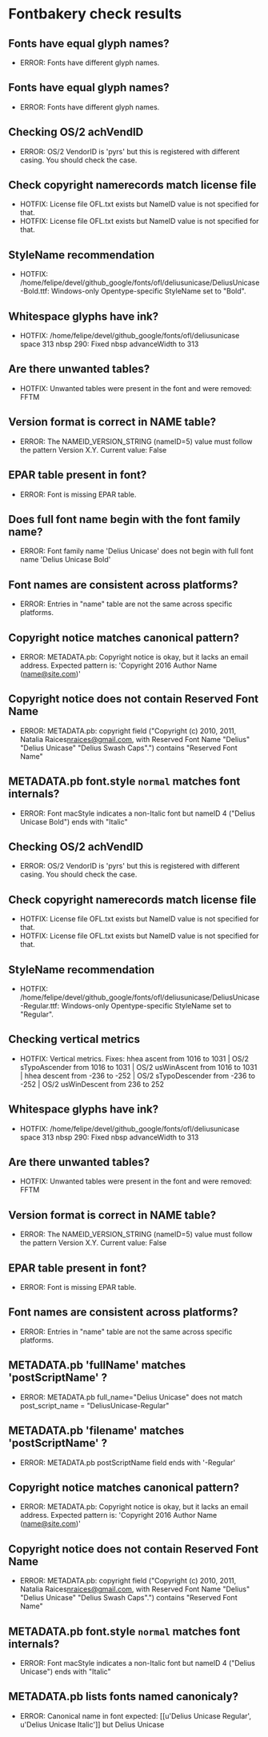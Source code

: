 # Fontbakery check results
## Fonts have equal glyph names?
* ERROR: Fonts have different glyph names.

## Fonts have equal glyph names?
* ERROR: Fonts have different glyph names.

## Checking OS/2 achVendID
* ERROR: OS/2 VendorID is 'pyrs' but this is registered with different casing. You should check the case.

## Check copyright namerecords match license file
* HOTFIX: License file OFL.txt exists but NameID value is not specified for that.
* HOTFIX: License file OFL.txt exists but NameID value is not specified for that.

## StyleName recommendation
* HOTFIX: /home/felipe/devel/github_google/fonts/ofl/deliusunicase/DeliusUnicase-Bold.ttf: Windows-only Opentype-specific StyleName set to "Bold".

## Whitespace glyphs have ink?
* HOTFIX: /home/felipe/devel/github_google/fonts/ofl/deliusunicase space 313 nbsp 290: Fixed nbsp advanceWidth to 313

## Are there unwanted tables?
* HOTFIX: Unwanted tables were present in the font and were removed: FFTM

## Version format is correct in NAME table?
* ERROR: The NAMEID_VERSION_STRING (nameID=5) value must follow the pattern Version X.Y. Current value: False

## EPAR table present in font?
* ERROR: Font is missing EPAR table.

## Does full font name begin with the font family name?
* ERROR: Font family name 'Delius Unicase' does not begin with full font name 'Delius Unicase Bold'

## Font names are consistent across platforms?
* ERROR: Entries in "name" table are not the same across specific platforms.

## Copyright notice matches canonical pattern?
* ERROR: METADATA.pb: Copyright notice is okay, but it lacks an email address. Expected pattern is: 'Copyright 2016 Author Name (name@site.com)'

## Copyright notice does not contain Reserved Font Name
* ERROR: METADATA.pb: copyright field ("Copyright (c) 2010, 2011, Natalia Raices<nraices@gmail.com>, with Reserved Font Name "Delius" "Delius Unicase" "Delius Swash Caps".") contains "Reserved Font Name"

## METADATA.pb font.style `normal` matches font internals?
* ERROR: Font macStyle indicates a non-Italic font but nameID 4 ("Delius Unicase Bold") ends with "Italic"

## Checking OS/2 achVendID
* ERROR: OS/2 VendorID is 'pyrs' but this is registered with different casing. You should check the case.

## Check copyright namerecords match license file
* HOTFIX: License file OFL.txt exists but NameID value is not specified for that.
* HOTFIX: License file OFL.txt exists but NameID value is not specified for that.

## StyleName recommendation
* HOTFIX: /home/felipe/devel/github_google/fonts/ofl/deliusunicase/DeliusUnicase-Regular.ttf: Windows-only Opentype-specific StyleName set to "Regular".

## Checking vertical metrics
* HOTFIX: Vertical metrics. Fixes: hhea ascent from 1016 to 1031 | OS/2 sTypoAscender from 1016 to 1031 | OS/2 usWinAscent from 1016 to 1031 | hhea descent from -236 to -252 | OS/2 sTypoDescender from -236 to -252 | OS/2 usWinDescent from 236 to 252

## Whitespace glyphs have ink?
* HOTFIX: /home/felipe/devel/github_google/fonts/ofl/deliusunicase space 313 nbsp 290: Fixed nbsp advanceWidth to 313

## Are there unwanted tables?
* HOTFIX: Unwanted tables were present in the font and were removed: FFTM

## Version format is correct in NAME table?
* ERROR: The NAMEID_VERSION_STRING (nameID=5) value must follow the pattern Version X.Y. Current value: False

## EPAR table present in font?
* ERROR: Font is missing EPAR table.

## Font names are consistent across platforms?
* ERROR: Entries in "name" table are not the same across specific platforms.

## METADATA.pb 'fullName' matches 'postScriptName' ?
* ERROR: METADATA.pb full_name="Delius Unicase" does not match post_script_name = "DeliusUnicase-Regular"

## METADATA.pb 'filename' matches 'postScriptName' ?
* ERROR: METADATA.pb postScriptName field ends with '-Regular'

## Copyright notice matches canonical pattern?
* ERROR: METADATA.pb: Copyright notice is okay, but it lacks an email address. Expected pattern is: 'Copyright 2016 Author Name (name@site.com)'

## Copyright notice does not contain Reserved Font Name
* ERROR: METADATA.pb: copyright field ("Copyright (c) 2010, 2011, Natalia Raices<nraices@gmail.com>, with Reserved Font Name "Delius" "Delius Unicase" "Delius Swash Caps".") contains "Reserved Font Name"

## METADATA.pb font.style `normal` matches font internals?
* ERROR: Font macStyle indicates a non-Italic font but nameID 4 ("Delius Unicase") ends with "Italic"

## METADATA.pb lists fonts named canonicaly?
* ERROR: Canonical name in font expected: [[u'Delius Unicase Regular', u'Delius Unicase Italic']] but Delius Unicase

